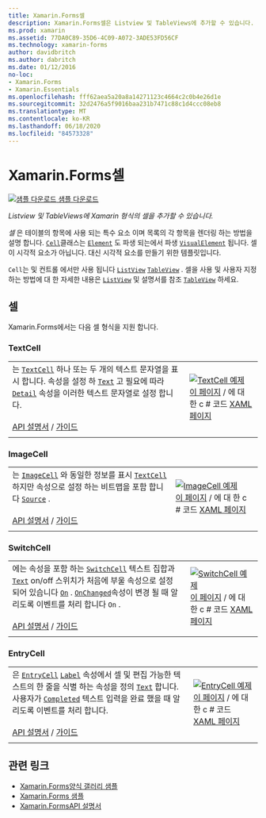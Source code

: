 ```yaml
---
title: Xamarin.Forms셀
description: Xamarin.Forms셀은 Listview 및 TableViews에 추가할 수 있습니다. 이 문서에서는에 포함 된 셀을 나열 합니다 Xamarin.Forms .
ms.prod: xamarin
ms.assetid: 77DA0C89-35D6-4C09-A072-3ADE53FD56CF
ms.technology: xamarin-forms
author: davidbritch
ms.author: dabritch
ms.date: 01/12/2016
no-loc:
- Xamarin.Forms
- Xamarin.Essentials
ms.openlocfilehash: fff62aea5a20a8a14271123c4664c2c0b4e26d1e
ms.sourcegitcommit: 32d2476a5f9016baa231b7471c88c1d4ccc08eb8
ms.translationtype: MT
ms.contentlocale: ko-KR
ms.lasthandoff: 06/18/2020
ms.locfileid: "84573328"
---
```

# <a name="xamarinforms-cells"></a>Xamarin.Forms셀

[![샘플 다운로드](~/media/shared/download.png) 샘플 다운로드](https://docs.microsoft.com/samples/xamarin/xamarin-forms-samples/formsgallery)

_Listview 및 TableViews에 Xamarin 형식의 셀을 추가할 수 있습니다._

*셀* 은 테이블의 항목에 사용 되는 특수 요소 이며 목록의 각 항목을 렌더링 하는 방법을 설명 합니다. [`Cell`](xref:Xamarin.Forms.Cell)클래스는 [`Element`](xref:Xamarin.Forms.Element) 도 파생 되는에서 파생 [`VisualElement`](xref:Xamarin.Forms.Element) 됩니다. 셀이 시각적 요소가 아닙니다. 대신 시각적 요소를 만들기 위한 템플릿입니다.

`Cell`는 및 컨트롤 에서만 사용 됩니다 [`ListView`](views.md#listview) [`TableView`](views.md#tableview) . 셀을 사용 및 사용자 지정 하는 방법에 대 한 자세한 내용은 [`ListView`](~/xamarin-forms/user-interface/listview/index.md) 및 설명서를 참조 [`TableView`](~/xamarin-forms/user-interface/tableview.md) 하세요.

## <a name="cells"></a>셀

Xamarin.Forms에서는 다음 셀 형식을 지원 합니다.

### <a name="textcell"></a>TextCell

|     |     |
| --- | --- |
| 는 [`TextCell`](xref:Xamarin.Forms.TextCell) 하나 또는 두 개의 텍스트 문자열을 표시 합니다. 속성을 설정 하 [`Text`](xref:Xamarin.Forms.TextCell.Text) 고 필요에 따라 [`Detail`](xref:Xamarin.Forms.TextCell.Detail) 속성을 이러한 텍스트 문자열로 설정 합니다.<br /><br />[API 설명서](xref:Xamarin.Forms.TextCell)  /  [가이드](~/xamarin-forms/user-interface/listview/customizing-cell-appearance.md#textcell) | [![TextCell 예제](cells-images/TextCell.png "TextCell 예제")](cells-images/TextCell-Large.png#lightbox "TextCell 예제")<br />[이 페이지](https://github.com/xamarin/xamarin-forms-samples/blob/master/FormsGallery/FormsGallery/FormsGallery/CodeExamples/TextCellDemoPage.cs)  /  에 대 한 c # 코드 [XAML 페이지](https://github.com/xamarin/xamarin-forms-samples/blob/master/FormsGallery/FormsGallery/FormsGallery/XamlExamples/TextCellDemoPage.xaml) |
|     |     |

### <a name="imagecell"></a>ImageCell

|     |     |
| --- | --- |
| 는 [`ImageCell`](xref:Xamarin.Forms.ImageCell) 와 동일한 정보를 표시 [`TextCell`](#textcell) 하지만 속성으로 설정 하는 비트맵을 포함 합니다 [`Source`](xref:Xamarin.Forms.Image.Source) .<br /><br />[API 설명서](xref:Xamarin.Forms.ImageCell)  /  [가이드](~/xamarin-forms/user-interface/listview/customizing-cell-appearance.md#imagecell) | [![ImageCell 예제](cells-images/ImageCell.png "ImageCell 예제")](cells-images/ImageCell-Large.png#lightbox "ImageCell 예제")<br />[이 페이지](https://github.com/xamarin/xamarin-forms-samples/blob/master/FormsGallery/FormsGallery/FormsGallery/CodeExamples/ImageCellDemoPage.cs)  /  에 대 한 c # 코드 [XAML 페이지](https://github.com/xamarin/xamarin-forms-samples/blob/master/FormsGallery/FormsGallery/FormsGallery/XamlExamples/ImageCellDemoPage.xaml) |
|     |     |

### <a name="switchcell"></a>SwitchCell

|     |     |
| --- | --- |
| 에는 속성을 포함 하는 [`SwitchCell`](xref:Xamarin.Forms.SwitchCell) 텍스트 집합과 [`Text`](xref:Xamarin.Forms.SwitchCell.Text) on/off 스위치가 처음에 부울 속성으로 설정 되어 있습니다 [`On`](xref:Xamarin.Forms.SwitchCell.On) . [`OnChanged`](xref:Xamarin.Forms.SwitchCell.OnChanged)속성이 변경 될 때 알리도록 이벤트를 처리 합니다 `On` .<br /><br />[API 설명서](xref:Xamarin.Forms.SwitchCell)  /  [가이드](~/xamarin-forms/user-interface/tableview.md#switchcell) | [![SwitchCell 예제](cells-images/SwitchCell.png "SwitchCell 예제")](cells-images/SwitchCell-Large.png#lightbox "SwitchCell 예제")<br />[이 페이지](https://github.com/xamarin/xamarin-forms-samples/blob/master/FormsGallery/FormsGallery/FormsGallery/CodeExamples/SwitchCellDemoPage.cs)  /  에 대 한 c # 코드 [XAML 페이지](https://github.com/xamarin/xamarin-forms-samples/blob/master/FormsGallery/FormsGallery/FormsGallery/XamlExamples/SwitchCellDemoPage.xaml) |
|     |     |

### <a name="entrycell"></a>EntryCell

|     |     |
| --- | --- |
| 은 [`EntryCell`](xref:Xamarin.Forms.EntryCell) [`Label`](xref:Xamarin.Forms.EntryCell.Label) 속성에서 셀 및 편집 가능한 텍스트의 한 줄을 식별 하는 속성을 정의 [`Text`](xref:Xamarin.Forms.EntryCell.Text) 합니다. 사용자가 [`Completed`](xref:Xamarin.Forms.EntryCell.Completed) 텍스트 입력을 완료 했을 때 알리도록 이벤트를 처리 합니다.<br /><br />[API 설명서](xref:Xamarin.Forms.EntryCell)  /  [가이드](~/xamarin-forms/user-interface/tableview.md#entrycell) | [![EntryCell 예제](cells-images/EntryCell.png "EntryCell 예제")](cells-images/EntryCell-Large.png#lightbox "EntryCell 예제")<br />[이 페이지](https://github.com/xamarin/xamarin-forms-samples/blob/master/FormsGallery/FormsGallery/FormsGallery/CodeExamples/EntryCellDemoPage.cs)  /  에 대 한 c # 코드 [XAML 페이지](https://github.com/xamarin/xamarin-forms-samples/blob/master/FormsGallery/FormsGallery/FormsGallery/XamlExamples/EntryCellDemoPage.xaml) |
|     |     |

## <a name="related-links"></a>관련 링크

- [Xamarin.Forms양식 갤러리 샘플](https://docs.microsoft.com/samples/xamarin/xamarin-forms-samples/formsgallery)
- [Xamarin.Forms 샘플](https://docs.microsoft.com/samples/browse/?products=xamarin&term=Xamarin.Forms)
- [Xamarin.FormsAPI 설명서](https://docs.microsoft.com/dotnet/api/xamarin.forms?view=xamarin-forms)
